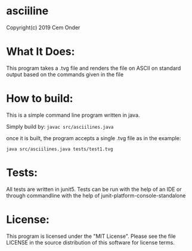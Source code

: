 # asciiline
Copyright(c) 2019 Cem Onder
# What It Does:
This program takes a .tvg file and renders the file on ASCII on standard output based on the commands given in the file
# How to build:
This is a simple command line program written in java.

Simply build by:
`javac src/asciilines.java`

once it is built, the program accepts a single .tvg file as in the example:

`java src/asciilines.java tests/test1.tvg`

# Tests:
All tests are written in junit5. Tests can be run with the help of an IDE or through commandline  with the help of junit-platform-console-standalone

# License:
This program is licensed under the "MIT License". Please see the file LICENSE in the source distribution of this software for license terms.